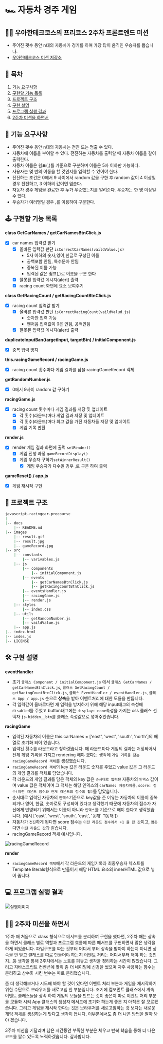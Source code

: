 # 🏎️ 자동차 경주 게임

## 🏊‍♀️ 우아한테크코스의 프리코스 2주차 프론트엔드 미션

- 주어진 횟수 동안 n대의 자동차가 경기를 하여 가장 많이 움직인 우승자를 뽑습니다.
- [우아한테크코스 미션 저장소](https://github.com/woowacourse/javascript-racingcar-precourse)

## 🎁 목차

1. [기능 요구사항](#기능-요구사항)
2. [구현할 기능 목록](#구현할-기능-목록)
3. [프로젝트 구조](#프로젝트-구조)
4. [구현 설명](#구현-설명)
5. [프로그램 실행 결과](#프로그램-실행-결과)
6. [2주차 미션을 하면서](#2주차-미션을-하면서)

## 🎯 기능 요구사항

- 주어진 횟수 동안 n대의 자동차는 전진 또는 멈출 수 있다.
- 자동차에 이름을 부여할 수 있다. 전진하는 자동차를 출력할 때 자동차 이름을 같이 출력한다.
- 자동차 이름은 쉼표(,)를 기준으로 구분하며 이름은 5자 이하만 가능하다.
- 사용자는 몇 번의 이동을 할 것인지를 입력할 수 있어야 한다.
- 전진하는 조건은 0에서 9 사이에서 random 값을 구한 후 random 값이 4 이상일 경우 전진하고, 3 이하의 값이면 멈춘다.
- 자동차 경주 게임을 완료한 후 누가 우승했는지를 알려준다. 우승자는 한 명 이상일 수 있다.
- 우승자가 여러명일 경우 ,를 이용하여 구분한다.

## 🕹 구현할 기능 목록

**class GetCarNames / getCarNamesBtnClick.js**

- [x] car names 입력값 받기
  - [x] 올바른 입력값 판단 `isCorrectCarNames(vaildValue.js)`
    - 5자 이하의 숫자,영어,한글로 구성된 이름
    - 공백포함 안됨, 특수문자 안됨
    - 중복된 이름 가능
    - 입력된 값은 쉼표(,)로 이름을 구분 한다
  - [x] 잘못된 입력값 메시지(alert) 출력
  - [x] racing count 화면에 요소 보여주기

**class GetRacingCount / getRacingCountBtnClick.js**

- [x] racing count 입력값 받기
  - [x] 올바른 입력값 판단 `isCorrectRacingCount(vaildValud.js)`
    - 숫자만 입력 가능
    - 맨처음 입력값이 0은 안됨, 공백안됨
  - [x] 잘못된 입력값 메시지(alert) 출력

**duplicateInputBan(targetInput, targetBtn) / initialComponent.js**

- [x] 중복 입력 방지

**this.racingGameRecord / racingGame.js**

- [x] racing count 횟수마다 게임 결과를 담을 racingGameRecord 객체

**getRandomNumber.js**

- [x] 0에서 9사이 random 값 구하기

**racingGame.js**

- [x] racing count 횟수마다 게임 결과를 저장 및 업데이트
  - [x] 각 횟수(라운드)마다 게임 결과 저장 및 업데이트
  - [x] 각 횟수(라운드)마다 최고 값을 가진 자동차들 저장 및 업데이트
  - [x] 게임 기록 반환

**render.js**

- [x] render 게임 결과 화면에 출력 `setRender()`
  - [x] 게임 진행 과정 `gameRecordDisplay()`
  - [x] 게임 우승자 구하기`setWinnerResult()`
    - [x] 게임 우승자가 다수일 경우 ,로 구분 하여 출력

**gameReset() / app.js**

- [x] 게임 재시작 구현

## 🔨 프로젝트 구조

```sh
javascript-racingcar-precourse
|
|-- docs
    |-- README.md
|-- images
    |-- result.gif
    |-- result.jpg
    |-- gameRecord.jpg
|-- src
    |-- constants
        |-- varivables.js
    |-- js
        |-- components
            |-- initialComponent.js
        |-- events
            |-- getCarNamesBtnClick.js
            |-- getRacingCountBtnClick.js
        |-- eventsHandler.js
        |-- racingGame.js
        |-- render.js
    |-- styles
        |-- index.css
    |-- utils
        |-- getRandomNumber.js
        |-- vaildValue.js
    |-- app.js
|-- index.html
|-- indes.js
|-- LICENSE
```

## 🛠 구현 설명

**eventHandler**

- 초기 `클래스 Component / initialComponent.js` 에서 `클래스 GetCarNames / getCarNamesBtnClick.js`, `클래스 GetRacingCount / getRacingCountBtnClick.js`, `클래스 EventHandler / eventHandler.js`, `클래스 App / app.js` 순으로 **상속**을 받아 이벤트처리에 대한 모듈을 만듭니다.
- 각 입력값이 올바르다면 재 입력을 방지하기 위해 해당 input태그의 속성에 `disabled`를 주었고 button태그에는 `display: none`속성을 가지는 css 클래스 선택자 `js-hidden__btn`를 클래스 속성값으로 넣어주었습니다.

**racingGame**

- 입력된 자동차의 이름은 this.carNames = ['east', 'west', 'south', 'north']의 배열로 초기화 되어 있습니다.
- 입력된 횟수를 라운드라고 칭하겠습니다. 매 라운드마다 게임의 결과는 저장되어서 전체 게임 기록을 가지고 rendering 해야 겠다는 생각에 `게임 기록을 담는 racingGameRecord 객체`를 생성했습니다.
- `racingGameRecord 객체`의 key 값은 라운드 숫자를 주었고 value 값은 그 라운드의 게임 결과를 객체로 담았습니다.
- 각 라운드의 게임 결과를 담은 객체의 key 값은 `순서대로 입력된` 자동차의 `인덱스` 값이며 value 값은 객체이며 그 객체는 해당 인덱스의 `carName: 자동차이름`, `score: 점수(이전 라운드 점수와 현재 라운드의 점수의 합)`를 담았습니다.
- 순서대로 입력된 자동차의 `인덱스`기준으로 key값을 준 이유는 자동차의 이름이 중복되거나 영어, 한글, 숫자로도 구성되어 있다고 생각했기 때문에 자동차의 점수가 자신에게 반영되기 위해서는 이름이 아니라 `인덱스`를 기준으로 해야 한다고 생각했습니다. (예시 ['east', 'west', 'south', 'east', '동해' '1동해'])
- 자동차가 `전진`하게 된다면 score 점수는 `이전 라운드 점수에서 +1 을 한 값`이고, `멈춘`다면 `이전 라운드 값`과 같습니다.
- racingGameRecord 객체 예시입니다.

![racingGameRecord](../images/gameRecord.jpg)

**render**

- `racingGameRecord 객체`에서 각 라운드의 게임기록과 최종우승자 텍스트를 Template literals형식으로 만들어서 해당 HTML 요소의 innerHTML 값으로 넣어 줍니다.

## 💻 프로그램 실행 결과

![실행이미지](https://github.com/intae92/javascript-racingcar-precourse/blob/intae92/images/gameVideo.gif?raw=true)

## 🧑‍💻 2주차 미션을 하면서

1주차 때 처음으로 class 형식으로 메서드를 분리하여 구현을 했다면, 2주차 때는 상속을 하면서 클래스 별로 역할과 프로그램 흐름에 따른 메서드를 구현하면서 많은 생각을 하게 되었습니다. 파일구조를 짜는 것부터 어디서 부터 상속을 받아야 하는지 아니면 상속을 안 받고 클래스를 따로 만들어야 하는지 이벤트 처리는 어디서부터 해야 하는 것인지...등 생각을 통해 2주차에서는 노트를 펴놓고 생각을 정리하는 시간이 많았습니다. 그리고 자바스크립트 컨벤션에 맞춰 좀 더 네이밍에 신경을 썼으며 자주 사용하는 함수는 분리하고 상수화 시킨 변수는 따로 분리했습니다.

좀 더 생각해보거나 시도해 봐야 할 것이 있다면 이벤트 처리 부분과 게임을 재시작하기 위한 수단으로 브라우저를 새로고침 한 부분입니다.
초기에 컴포먼트 클래스에서 계속 이벤트 클래스들을 상속 하여 게임의 모듈을 만드는 것이 좋은지 따로 이벤트 처리 부분을 모듈화 시켜 App 클래스의 생성자 메서드에 초기화 하는게 좋은 지 아직은 잘 모르겠습니다. 그리고 게임을 재시작 한다는 것은 브라우저를 새로고침하는 것 보다는 새로운 게임 객체를 생성하는게 맞다고 생각이 듭니다. 이부분에서도 좀 더 나은 방법을 알아 봐야 겠습니다.

3주차 미션을 기달리며 남은 시간동안 부족한 부분은 체우고 반복 학습을 통해 더 나은 코드를 짤수 있도록 노력하겠습니다.
감사합니다.
